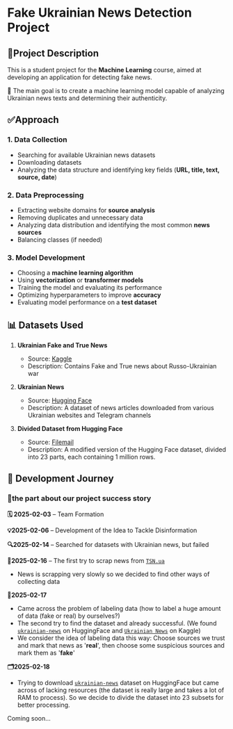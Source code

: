 # Fake Ukrainian News Detection Project 

## 📌Project Description  
This is a student project for the **Machine Learning** course, aimed at developing an application for detecting fake news.  

🎯 The main goal is to create a machine learning model capable of analyzing Ukrainian news texts and determining their authenticity.   

## ✅Approach 

### 1. Data Collection   
- Searching for available Ukrainian news datasets  
- Downloading datasets
- Analyzing the data structure and identifying key fields (**URL, title, text, source, date**)  

### 2. Data Preprocessing  
- Extracting website domains for **source analysis**  
- Removing duplicates and unnecessary data  
- Analyzing data distribution and identifying the most common **news sources**  
- Balancing classes (if needed)  

### 3. Model Development  
- Choosing a **machine learning algorithm** 
- Using **vectorization** or **transformer models** 
- Training the model and evaluating its performance 
- Optimizing hyperparameters to improve **accuracy** 
- Evaluating model performance on a **test dataset**   

## 📊 Datasets Used  

1. **Ukrainian Fake and True News**  
   - Source: [Kaggle](https://www.kaggle.com/datasets/zepopo/ukrainian-fake-and-true-news)  
   - Description: Contains Fake and True news about Russo-Ukrainian war

2. **Ukrainian News**  
   - Source: [Hugging Face](https://huggingface.co/datasets/zeusfsx/ukrainian-news)  
   - Description: A dataset of news articles downloaded from various Ukrainian websites and Telegram channels

3. **Divided Dataset from Hugging Face**  
   - Source: [Filemail](https://bebra-bebrynka.filemail.com/d/rhfwkzhvbwtwmen)  
   - Description: A modified version of the Hugging Face dataset, divided into 23 parts, each containing 1 million rows.  


## 🚀 Development Journey
### 📌the part about our project success story
**🗓 2025-02-03** – Team Formation

**💡2025-02-06** – Development of the Idea to Tackle Disinformation

**🔍2025-02-14** – Searched for datasets with Ukrainian news, but failed

**📰2025-02-16** – The first try to scrap news from [`TSN.ua`](https://tsn.ua/)
 - News is scrapping very slowly so we decided to find other ways of collecting data

**🤔2025-02-17** 
 - Came across the problem of labeling data (how to label a huge amount of data (fake or real) by ourselves?)
 - The second try to find the dataset and already successful. (We found [`ukrainian-news`](https://huggingface.co/datasets/zeusfsx/ukrainian-news) on HuggingFace and
  [`Ukrainian News`](https://www.kaggle.com/datasets/zepopo/ukrainian-fake-and-true-news) on Kaggle)
- We consider the idea of labeling data this way: Choose sources we trust and mark that news as '**real**', then choose some suspicious sources and mark them as '**fake**'

**🗂️2025-02-18**
 - Trying to download [`ukrainian-news`](https://huggingface.co/datasets/zeusfsx/ukrainian-news) dataset on HuggingFace but came across of lacking resources (the dataset is really large and takes a lot of RAM to process). So we decide to divide the dataset into 23 subsets for better processing.

Coming soon...
